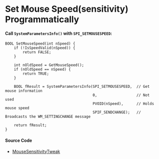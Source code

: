 # Set Mouse Speed(sensitivity) Programmatically

#### Call `SystemParametersInfo()` with `SPI_SETMOUSESPEED`:

    BOOL SetMouseSpeed(int nSpeed) {
        if (!IsSpeedValid(nSpeed)) {
            return FALSE;
        }

        int nOldSpeed = GetMouseSpeed();
        if (nOldSpeed == nSpeed) {
            return TRUE;
        }

        BOOL fResult = SystemParametersInfo(SPI_SETMOUSESPEED,  // Get mouse information
                                            0,                  // Not used
                                            PVOID(nSpeed),      // Holds mouse speed
                                            SPIF_SENDCHANGE);   // Broadcasts the WM_SETTINGCHANGE message

        return fResult;
    }

#### Source Code
* [MouseSensitivityTweak](https://github.com/northbright/MouseSensitivityTweak)